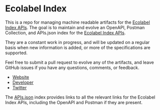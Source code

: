 # Ecolabel IndexThis is a repo for managing machine readable artifacts for the [Ecolabel Index APIs](http://www.ecolabelindex.com). The goal is to maintain and evolve an OpenAPI, Postman Collection, and APIs.json index for the [Ecolabel Index APIs](http://www.ecolabelindex.com).They are a constant work in progress, and will be updated on a regular basis when new information is added, or more of the specifications are supported.Feel free to submit a pull request to evolve any of the artifacts, and leave GitHub issues if you have any questions, comments, or feedback.- [Website](http://www.ecolabelindex.com)- [Developer](http://www.ecolabelindex.com)- [Twitter](https://twitter.com/#!/ecolabels)The [APIs.json](https://github.com/api-evangelist/ecolabel-index/blob/master/apis.json) index provides links to all the relevant links for the Ecolabel Index APIs, including the OpenAPI and Postman if they are present.